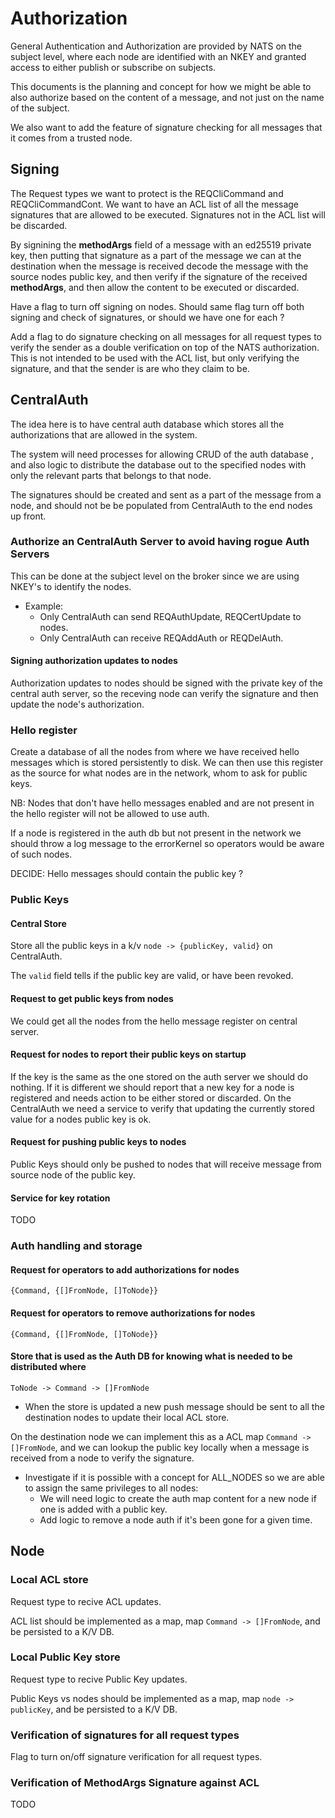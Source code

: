 # Authorization

General Authentication and Authorization are provided by NATS on the subject level, where each node are identified with an NKEY and granted access to either publish or subscribe on subjects.

This documents is the planning and concept for how we might be able to also authorize based on the content of a message, and not just on the name of the subject.

We also want to add the feature of signature checking for all messages that it comes from a trusted node.

## Signing

The Request types we want to protect is the REQCliCommand and REQCliCommandCont. We want to have an ACL list of all the message signatures that are allowed to be executed. Signatures not in the ACL list will be discarded.

By signining the  **methodArgs** field of a message with an ed25519 private key, then putting that signature as a part of the message we can at the destination when the message is received decode the message with the source nodes public key, and then verify if the signature of the received **methodArgs**, and then allow the content to be executed or discarded.

Have a flag to turn off signing on nodes. Should same flag turn off both signing and check of signatures, or should we have one for each ?

Add a flag to do signature checking on all messages for all request types to verify the sender as a double verification on top of the NATS authorization. This is not intended to be used with the ACL list, but only verifying the signature, and that the sender is are who they claim to be.

## CentralAuth

The idea here is to have central auth database which stores all the authorizations that are allowed in the system.

The system will need processes for allowing CRUD of the auth database , and also logic to distribute the database out to the specified nodes with only the relevant parts that belongs to that node.

The signatures should be created and sent as a part of the message from a node, and should not be be populated from CentralAuth to the end nodes up front.

### Authorize an CentralAuth Server to avoid having rogue Auth Servers

This can be done at the subject level on the broker since we are using NKEY's to identify the nodes.

* Example:
  * Only CentralAuth can send REQAuthUpdate, REQCertUpdate to nodes.
  * Only CentralAuth can receive REQAddAuth or REQDelAuth.

#### Signing authorization updates to nodes

Authorization updates to nodes should be signed with the private key of the central auth server, so the receving node can verify the signature and then update the node's authorization.

### Hello register

Create a database of all the nodes from where we have received hello messages which is stored persistently to disk. We can then use this register as the source for what nodes are in the network, whom to ask for public keys.

NB: Nodes that don't have hello messages enabled and are not present in the hello register will not be allowed to use auth.

If a node is registered in the auth db but not present in the network we should throw a log message to the errorKernel so operators would be aware of such nodes.

DECIDE: Hello messages should contain the public key ?

### Public Keys

#### Central Store

Store all the public keys in a k/v `node -> {publicKey, valid}` on CentralAuth.

The `valid` field tells if the public key are valid, or have been revoked.

#### Request to get public keys from nodes

We could get all the nodes from the hello message register on central server.

#### Request for nodes to report their public keys on startup

If the key is the same as the one stored on the auth server we should do nothing. If it is different we should report that a new key for a node is registered and needs action to be either stored or discarded.
On the CentralAuth we need a service to verify that updating the currently stored value for a nodes public key is ok.

#### Request for pushing public keys to nodes

Public Keys should only be pushed to nodes that will receive message from source node of the public key.

#### Service for key rotation

TODO

### Auth handling and storage

#### Request for operators to add authorizations for nodes

`{Command, {[]FromNode, []ToNode}}`

#### Request for operators to remove authorizations for nodes

`{Command, {[]FromNode, []ToNode}}`

#### Store that is used as the Auth DB for knowing what is needed to be distributed where

`ToNode -> Command -> []FromNode`

* When the store is updated a new push message should be sent to all the destination nodes to update their local ACL store.

On the destination node we can implement this as a ACL map `Command -> []FromNode`, and we can lookup the public key locally when a message is received from a node to verify the signature.

* Investigate if it is possible with a concept for ALL_NODES so we are able to assign the same privileges to all nodes:
  * We will need logic to create the auth map content for a new node if one is added with a public key.
  * Add logic to remove a node auth if it's been gone for a given time.

## Node

### Local ACL store

Request type to recive ACL updates.

ACL list should be implemented as a map, map `Command -> []FromNode`, and be persisted to a K/V DB.

### Local Public Key store

Request type to recive Public Key updates.

Public Keys vs nodes should be implemented as a map, map `node -> publicKey`, and be persisted to a K/V DB.

### Verification of signatures for all request types

Flag to turn on/off signature verification for all request types.

### Verification of MethodArgs Signature against ACL

TODO
